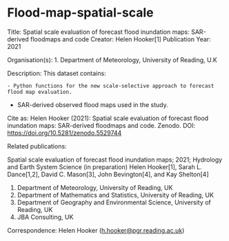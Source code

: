 # Flood-map-spatial-scale

Title: Spatial scale evaluation of forecast flood inundation maps: SAR-derived floodmaps and code
Creator: Helen Hooker[1]
Publication Year: 2021

Organisation(s): 1. Department of Meteorology, University of Reading, U.K 

Description: This dataset contains:

	- Python functions for the new scale-selective approach to forecast flood map evaluation.
  - SAR-derived observed flood maps used in the study. 

Cite as: Helen Hooker (2021): Spatial scale evaluation of forecast flood inundation maps: SAR-derived floodmaps and code. Zenodo. DOI: https://doi.org/10.5281/zenodo.5529744

Related publications:

Spatial scale evaluation of forecast flood inundation maps; 2021; Hydrology and Earth System Science (in preparation)
Helen Hooker[1], Sarah L. Dance[1,2], David C. Mason[3], John Bevington[4], and Kay Shelton[4]

1. Department of Meteorology, University of Reading, UK
2. Department of Mathematics and Statistics, University of Reading, UK
3. Department of Geography and Environmental Science, University of Reading, UK
4. JBA Consulting, UK

Correspondence: Helen Hooker (h.hooker@pgr.reading.ac.uk)
